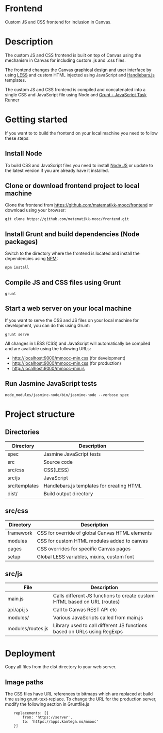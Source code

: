 Frontend
========

Custom JS and CSS frontend for inclusion in Canvas.

# Description
The custom JS and CSS frontend is built on top of Canvas using the mechanism in Canvas for including custom .js and .css files.

The frontend changes the Canvas graphical design and user interface by using [LESS](http://lesscss.org) and custom HTML injected using JavaScript and [Handlebars.js](http://handlebarsjs.com/) templates.

The custom JS and CSS frontend is compiled and concatenated into a single CSS and JavaScript file using Node and [Grunt - JavaScript Task Runner](http://gruntjs.com)


# Getting started
If you want to to build the frontend on your local machine you need to follow these steps:


## Install Node
To build CSS and JavaScript files you need to install [Node JS](http://nodejs.org) or update to the latest version if you are already have it installed.


## Clone or download frontend project to local machine
Clone the frontend from https://github.com/matematikk-mooc/frontend or download using your browser:
```
git clone https://github.com/matematikk-mooc/frontend.git
```

## Install Grunt and build dependencies (Node packages)
Switch to the directory where the frontend is located and install the dependencies using [NPM](https://www.npmjs.com/):

```
npm install
```

## Compile JS and CSS files using Grunt
```
grunt
```

## Start a web server on your local machine
If you want to serve the CSS and JS files on your local machine for development, you can do this using Grunt:

```
grunt serve
```

All changes in LESS (CSS) and JavaScript will automatically be compiled and are available using the following URLs:

* [http://localhost:9000/mmooc-min.css](http://localhost:9000/mmooc-min-dev.css) (for development)
* [http://localhost:9000/mmooc-min.css](http://localhost:9000/mmooc-min.css) (for production)
* [http://localhost:9000/mmooc-min.js](http://localhost:9000/mmooc-min.js)



## Run Jasmine JavaScript tests

```
node_modules/jasmine-node/bin/jasmine-node --verbose spec
```

# Project structure

## Directories
| Directory      | Description                               |
| -------------- | ----------------------------------------- |
| spec           | Jasmine JavaScript tests                  |
| src            | Source code                               |
| src/css        | CSS(LESS)                                 |
| src/js         | JavaScript                                |
| src/templates  | Handlebars.js templates for creating HTML |
| dist/          | Build output directory                    |

## src/css

| Directory | Description                                     |
| ----------------------- | --------------------------------- |
| framework | CSS for override of global Canvas HTML elements |
| modules   | CSS for custom HTML modules added to canvas     |
| pages     | CSS overrides for specific Canvas pages         |
| setup     | Global LESS variables, mixins, custom font      |


## src/js

| File                    | Description                                                              |
| ----------------------- | ------------------------------------------------------------------------ |
| main.js                 | Calls different JS functions to create custom HTML based on URL (routes) |
| api/api.js              | Call to Canvas REST API etc                                              |
| modules/                | Various JavaScripts called from main.js                                  |
| modules/routes.js       | Library used to call different JS functions based on URLs using RegExps  |


# Deployment

Copy all files from the dist directory to your web server.

## Image paths

The CSS files have URL references to bitmaps which are replaced at build time using grunt-text-replace.  To change the URL for the production server,
modify the following section in Gruntfile.js

```
    replacements: [{
	    from: 'https://server',
		to: 'https://apps.kantega.no/mmooc'
    }]
```

